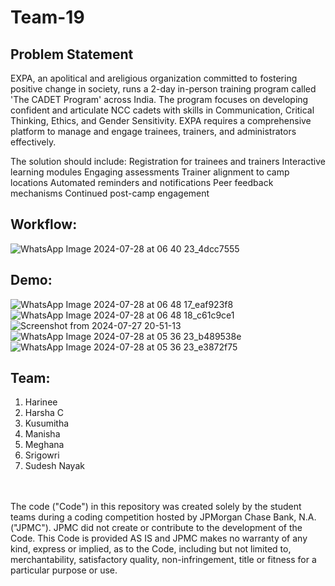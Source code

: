 # Team-19

## Problem Statement
EXPA, an apolitical and areligious organization committed to fostering positive change in society, runs a 2-day in-person training program called 'The CADET Program' across India. The program focuses on developing confident and articulate NCC cadets with skills in Communication, Critical Thinking, Ethics, and Gender Sensitivity. EXPA requires a comprehensive platform to manage and engage trainees, trainers, and administrators effectively.

The solution should include:
Registration for trainees and trainers
Interactive learning modules
Engaging assessments
Trainer alignment to camp locations
Automated reminders and notifications
Peer feedback mechanisms
Continued post-camp engagement


## Workflow:
![WhatsApp Image 2024-07-28 at 06 40 23_4dcc7555](https://github.com/user-attachments/assets/a4c7a373-ba47-4b8d-b34e-75cfdeb72345)


## Demo:
![WhatsApp Image 2024-07-28 at 06 48 17_eaf923f8](https://github.com/user-attachments/assets/241fbded-1ae3-40f7-9fb2-4d6dd06794b8)
![WhatsApp Image 2024-07-28 at 06 48 18_c61c9ce1](https://github.com/user-attachments/assets/e7f136d2-8dd2-4bdb-a47a-6a2e997e7fa2)
![Screenshot from 2024-07-27 20-51-13](https://github.com/user-attachments/assets/fd884c57-6efb-4972-b4ac-1ac4440db066)
![WhatsApp Image 2024-07-28 at 05 36 23_b489538e](https://github.com/user-attachments/assets/2c699b8f-de8f-49dc-90dd-0282239948f2)
![WhatsApp Image 2024-07-28 at 05 36 23_e3872f75](https://github.com/user-attachments/assets/2ed33877-93e8-49cc-887e-9f96eac0475b)



## Team:
1. Harinee
2. Harsha C
3. Kusumitha 
4. Manisha
5. Meghana
6. Srigowri
7. Sudesh Nayak


 <br /> <br /> The code ("Code") in this repository was created solely by the student teams during a coding competition hosted by JPMorgan Chase Bank, N.A. ("JPMC"). JPMC did not create or contribute to the development of the Code. This Code is provided AS IS and JPMC makes no warranty of any kind, express or implied, as to the Code, including but not limited to, merchantability, satisfactory quality, non-infringement, title or fitness for a particular purpose or use.